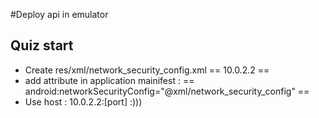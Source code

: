 #Deploy api in emulator
<h2>Quiz start</h2>
<uL>
  <li>
    <div>
      Create res/xml/network_security_config.xml
      ==
      <?xml version="1.0" encoding="utf-8"?>
            <network-security-config>
            <domain-config cleartextTrafficPermitted="true">
            <domain includeSubdomains="true">10.0.2.2</domain>
          </domain-config>
      </network-security-config>
      ==
    </div>
  </li>
  <li>
    add attribute in application mainifest : 
    ==
      android:networkSecurityConfig="@xml/network_security_config"
    ==
  </li>

  <li>
    Use host : 10.0.2.2:[port] :)))
  </li>
</uL>
